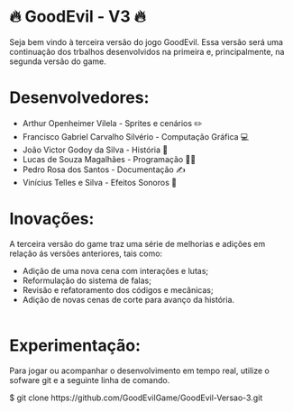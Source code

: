 # 🔥 GoodEvil - V3 🔥

Seja bem vindo à terceira versão do jogo GoodEvil. 
Essa versão será uma continuação dos trbalhos desenvolvidos na primeira e, principalmente, na segunda versão do game.

# Desenvolvedores:
 <ul>
  <li>Arthur Openheimer Vilela - Sprites e cenários ✏️
  <li>Francisco Gabriel Carvalho Silvério - Computação Gráfica 💻
  <li>João Victor Godoy da Silva - História 📖
  <li>Lucas de Souza Magalhães - Programação 👨‍💻
  <li>Pedro Rosa dos Santos - Documentação ✍️
  <li>Vinícius Telles e Silva - Efeitos Sonoros 🎵
  </ul>
  
# Inovações:
A terceira versão do game traz uma série de melhorias e adições em relação ás versões anteriores, tais como:
<ul>
  <li>Adição de uma nova cena com interações e lutas;
  <li>Reformulação do sistema de falas;
  <li>Revisão e refatoramento dos códigos e mecânicas;
  <li>Adição de novas cenas de corte para avanço da história.
    <br></br>
    </ul>
    
# Experimentação:
Para jogar ou acompanhar o desenvolvimento em tempo real, utilize o sofware git e a seguinte linha de comando.
<p>
 $ git clone https://github.com/GoodEvilGame/GoodEvil-Versao-3.git
